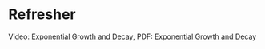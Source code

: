 # Refresher 

Video: [Exponential Growth and Decay](https://youtu.be/ib1UgvYpyYU), 
PDF: [Exponential Growth and Decay](https://prod-edxapp.edx-cdn.org/assets/courseware/v1/159bf0361e53de0f18c3adfd5df3e24e/c4x/UTAustinX/UT.7.01x/asset/Chapter_09.pdf)

